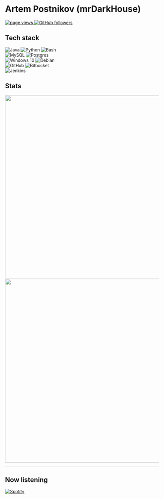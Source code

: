# Artem Postnikov (mrDarkHouse)
<a href="https://github.com/mrDarkHouse">
  <img src="https://komarev.com/ghpvc/?username=mrDarkHouse&color=blueviolet&style=flat-square" alt="page views" />
</a>
<a href="https://github.com/mrDarkHouse">
  <img alt="GitHub followers" src="https://img.shields.io/github/followers/mrDarkHouse?color=blueviolet&logo=github&style=flat-square">
</a>
 

## Tech stack
![Java](https://img.shields.io/static/v1?style=for-the-badge&logo=java&message=Java&label=&color=007396&labelColor=000000)
<img alt="Python" src="https://img.shields.io/badge/python-%2314354C.svg?style=for-the-badge&logo=python&logoColor=white"/>
![Bash](https://img.shields.io/static/v1?style=for-the-badge&logo=gnu-bash&message=Bash&label=&color=4EAA25&labelColor=000000)
</br>
<img alt="MySQL" src="https://camo.githubusercontent.com/b46e59b09c063a31380646688a68018381767a7a206547c93f896df4643671e9/68747470733a2f2f696d672e736869656c64732e696f2f62616467652f6d7973716c2d2532333030303030662e7376673f7374796c653d666f722d7468652d6261646765266c6f676f3d6d7973716c266c6f676f436f6c6f723d7768697465"/>
<img alt="Postgres" src ="https://img.shields.io/badge/postgres-%23316192.svg?style=for-the-badge&logo=postgresql&logoColor=white"/>
</br>
<img alt="Windows 10" src="https://img.shields.io/badge/Windows-0078D6?style=for-the-badge&logo=windows&logoColor=white" />
<img alt="Debian" src="https://img.shields.io/badge/Debian-D70A53?style=for-the-badge&logo=debian&logoColor=white" />
</br>
<img alt="GitHub" src="https://img.shields.io/badge/github-%23121011.svg?style=for-the-badge&logo=github&logoColor=white"/>
<img alt="Bitbucket" src="https://img.shields.io/badge/bitbucket-%230047B3.svg?style=for-the-badge&logo=bitbucket&logoColor=white"/>
</br>
![Jenkins](https://img.shields.io/static/v1?style=for-the-badge&logo=jenkins&message=Jenkins&label=&color=D24939&labelColor=000000)


## Stats
<!--

[![GitHub stats](https://github-readme-stats.vercel.app/api?username=mrDarkHouse&include_all_commits=true&count_private=true&show_icons=true&line_height=20&theme=midnight-purple)](https://github.com/mrDarkHouse)

[![Wakatime stats](https://github-readme-stats.vercel.app/api/wakatime?username=mrDarkHouse&theme=midnight-purple)](https://wakatime.com/@mrDarkHouse)

[![Top Langs](https://github-readme-stats.vercel.app/api/top-langs/?username=mrDarkHouse&layout=compact&theme=midnight-purple)](https://github.com/mrDarkHouse)
-->

<p align="left">
<a href="https://github.com/mrDarkHouse">
<img width="600em" src="https://github-readme-stats.vercel.app/api?username=mrDarkHouse&include_all_commits=true&count_private=true&show_icons=true&line_height=20&theme=midnight-purple" />
</a>
</br>
<a href="https://wakatime.com/@mrDarkHouse">
<img width="600em" src="https://github-readme-stats.vercel.app/api/wakatime?username=mrDarkHouse&theme=midnight-purple" />
</a>
</p>

---

## Now listening
[![Spotify](https://spotify-github-profile.vercel.app/api/view?uid=ma9xxfv1bgyeduniz7w7tfn1d&cover_image=true&theme=default)](https://spotify-github-profile.vercel.app/api/view?uid=ma9xxfv1bgyeduniz7w7tfn1d&redirect=true)

